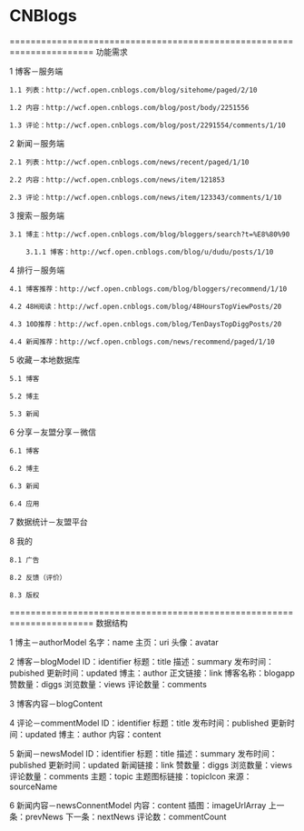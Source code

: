 # CNBlogs

======================================================================
功能需求

1 博客－服务端

	1.1 列表：http://wcf.open.cnblogs.com/blog/sitehome/paged/2/10
	
	1.2 内容：http://wcf.open.cnblogs.com/blog/post/body/2251556
	
	1.3 评论：http://wcf.open.cnblogs.com/blog/post/2291554/comments/1/10

2 新闻－服务端

	2.1 列表：http://wcf.open.cnblogs.com/news/recent/paged/1/10
	
	2.2 内容：http://wcf.open.cnblogs.com/news/item/121853
	
	2.3 评论：http://wcf.open.cnblogs.com/news/item/123343/comments/1/10

3 搜索－服务端

	3.1 博主：http://wcf.open.cnblogs.com/blog/bloggers/search?t=%E8%80%90
	
		3.1.1 博客：http://wcf.open.cnblogs.com/blog/u/dudu/posts/1/10

4 排行－服务端

	4.1 博客推荐：http://wcf.open.cnblogs.com/blog/bloggers/recommend/1/10
	
	4.2 48H阅读：http://wcf.open.cnblogs.com/blog/48HoursTopViewPosts/20
	
	4.3 10D推荐：http://wcf.open.cnblogs.com/blog/TenDaysTopDiggPosts/20
	
	4.4 新闻推荐：http://wcf.open.cnblogs.com/news/recommend/paged/1/10

5 收藏－本地数据库

	5.1 博客
	
	5.2 博主
	
	5.3 新闻

6 分享－友盟分享－微信

	6.1 博客
	
	6.2 博主
	
	6.3 新闻
	
	6.4 应用

7 数据统计－友盟平台

8 我的

	8.1 广告
	
	8.2 反馈（评价）
	
	8.3 版权
	
======================================================================
数据结构

1 博主－authorModel
	名字：name
	主页：uri
	头像：avatar

2 博客－blogModel
	ID：identifier
	标题：title
	描述：summary
	发布时间：pubished
	更新时间：updated
	博主：author
	正文链接：link
	博客名称：blogapp
	赞数量：diggs
	浏览数量：views
	评论数量：comments

3 博客内容－blogContent

4 评论－commentModel
	ID：identifier
	标题：title
	发布时间：published
	更新时间：updated
	博主：author
	内容：content

5 新闻－newsModel
	ID：identifier
	标题：title
	描述：summary
	发布时间：published
	更新时间：updated
	新闻链接：link
	赞数量：diggs
	浏览数量：views
	评论数量：comments
	主题：topic
	主题图标链接：topicIcon
	来源：sourceName

6 新闻内容－newsConnentModel
	内容：content
	插图：imageUrlArray
	上一条：prevNews
	下一条：nextNews
	评论数：commentCount

